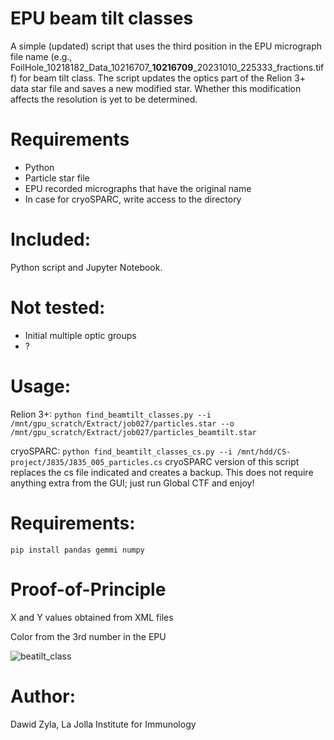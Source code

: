 # EPU beam tilt classes
A simple (updated) script that uses the third position in the EPU micrograph file name (e.g., FoilHole_10218182_Data_10216707_**10216709**_20231010_225333_fractions.tiff) for beam tilt class. The script updates the optics part of the Relion 3+ data star file and saves a new modified star. Whether this modification affects the resolution is yet to be determined.

# Requirements
* Python
* Particle star file
* EPU recorded micrographs that have the original name
* In case for cryoSPARC, write access to the directory

# Included: 
Python script and Jupyter Notebook.

# Not tested:
* Initial multiple optic groups
* ?

# Usage: 
Relion 3+:
`python find_beamtilt_classes.py --i /mnt/gpu_scratch/Extract/job027/particles.star --o /mnt/gpu_scratch/Extract/job027/particles_beamtilt.star`

cryoSPARC:
`python find_beamtilt_classes_cs.py --i /mnt/hdd/CS-project/J835/J835_005_particles.cs`
cryoSPARC version of this script replaces the cs file indicated and creates a backup. This does not require anything extra from the GUI; just run Global CTF and enjoy!

# Requirements:
`pip install pandas gemmi numpy`

# Proof-of-Principle
X and Y values obtained from XML files

Color from the 3rd number in the EPU

![beatilt_class](https://github.com/dzyla/EPU_beamtiltclasses/assets/20625527/099c368c-6eae-42ef-a4b8-4c347994b6f9)


# Author:
Dawid Zyla, La Jolla Institute for Immunology
